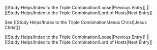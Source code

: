 [[Study Helps/Index to the Triple Combination/Loose|Previous Entry]]  ||  [[Study Helps/Index to the Triple Combination/Lord of Hosts|Next Entry]]

 See [[Study Helps/Index to the Triple Combination/Jesus Christ|Jesus Christ]]

[[Study Helps/Index to the Triple Combination/Loose|Previous Entry]]  ||  [[Study Helps/Index to the Triple Combination/Lord of Hosts|Next Entry]]